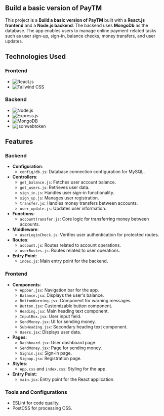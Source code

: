 ## Build a basic version of PayTM

This project is a **Build a basic version of PayTM** built with a **React.js frontend** and a **Node.js backend**. The backend uses **MongoDb** as the database. The app enables users to manage online payment-related tasks such as user sign-up, sign-in, balance checks, money transfers, and user updates.

## Technologies Used

### Frontend
- ![React.js](https://img.shields.io/badge/React-20232A?style=for-the-badge&logo=react&logoColor=61DAFB)  
- ![Tailwind CSS](https://img.shields.io/badge/TailwindCSS-06B6D4?style=for-the-badge&logo=tailwindcss&logoColor=white)

### Backend
- ![Node.js](https://img.shields.io/badge/Node.js-43853D?style=for-the-badge&logo=node.js&logoColor=white)  
- ![Express.js](https://img.shields.io/badge/Express.js-404D59?style=for-the-badge&logo=express&logoColor=white)  
- ![MongoDB](https://img.shields.io/badge/MongoDB-4EA94B?style=for-the-badge&logo=mongodb&logoColor=white)  
- ![jsonwebtoken](https://img.shields.io/badge/jsonwebtoken-000000?style=for-the-badge&logo=jsonwebtoken&logoColor=white)

  
## Features

### Backend
- **Configuration**:
  - `config/db.js`: Database connection configuration for MySQL.
- **Controllers**:
  - `get_balance.js`: Fetches user account balance.
  - `get_users.js`: Retrieves user data.
  - `sign_in.js`: Handles user sign-in functionality.
  - `sign_up.js`: Manages user registration.
  - `transfer.js`: Handles money transfers between accounts.
  - `user_update.js`: Updates user information.
- **Functions**:
  - `accountTransfer.js`: Core logic for transferring money between accounts.
- **Middleware**:
  - `userLoginCheck.js`: Verifies user authentication for protected routes.
- **Routes**:
  - `account.js`: Routes related to account operations.
  - `userRoutes.js`: Routes related to user operations.
- **Entry Point**:
  - `index.js`: Main entry point for the backend.

### Frontend
- **Components**:
  - `Appbar.jsx`: Navigation bar for the app.
  - `Balance.jsx`: Displays the user's balance.
  - `BottomWarning.jsx`: Component for warning messages.
  - `Button.jsx`: Customizable button component.
  - `Heading.jsx`: Main heading text component.
  - `InputBox.jsx`: User input field.
  - `SendMoney.jsx`: UI for sending money.
  - `SubHeading.jsx`: Secondary heading text component.
  - `Users.jsx`: Displays user data.
- **Pages**:
  - `Dashboard.jsx`: User dashboard page.
  - `SendMoney.jsx`: Page for sending money.
  - `Signin.jsx`: Sign-in page.
  - `Signup.jsx`: Registration page.
- **Styles**:
  - `App.css` and `index.css`: Styling for the app.
- **Entry Point**:
  - `main.jsx`: Entry point for the React application.



### Tools and Configurations
- ESLint for code quality.
- PostCSS for processing CSS.

